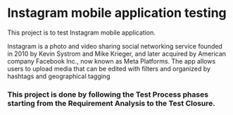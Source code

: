 # Instagram mobile application testing
This project is to test Instagram mobile application.

Instagram is a photo and video sharing social networking service founded in 2010 by Kevin Systrom and Mike Krieger, and later acquired by American company Facebook Inc., now known as Meta Platforms. The app allows users to upload media that can be edited with filters and organized by hashtags and geographical tagging

### This project is done by following the Test Process phases starting from the Requirement Analysis to the Test Closure.
